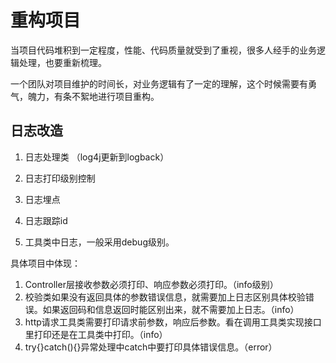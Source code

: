 # 重构项目 

当项目代码堆积到一定程度，性能、代码质量就受到了重视，很多人经手的业务逻辑处理，也要重新梳理。

一个团队对项目维护的时间长，对业务逻辑有了一定的理解，这个时候需要有勇气，魄力，有条不絮地进行项目重构。

## 日志改造

1. 日志处理类 （log4j更新到logback）

2. 日志打印级别控制

3. 日志埋点

4. 日志跟踪id

5. 工具类中日志，一般采用debug级别。



具体项目中体现：

1. Controller层接收参数必须打印、响应参数必须打印。（info级别）
2. 校验类如果没有返回具体的参数错误信息，就需要加上日志区别具体校验错误。如果返回码和信息返回时能区别出来，就不需要加上日志。（info）
3. http请求工具类需要打印请求前参数，响应后参数。看在调用工具类实现接口里打印还是在工具类中打印。（info）
4. try{}catch(){}异常处理中catch中要打印具体错误信息。（error）